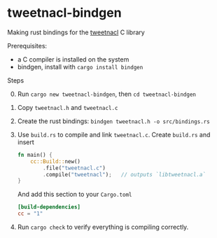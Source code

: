 # tweetnacl-bindgen

Making rust bindings for the [tweetnacl]() C library

Prerequisites:

- a C compiler is installed on the system
- bindgen, install with `cargo install bindgen`

Steps

0. Run `cargo new tweetnacl-bindgen`, then `cd tweetnacl-bindgen`
1. Copy `tweetnacl.h` and `tweetnacl.c` 
2. Create the rust bindings: `bindgen tweetnacl.h -o src/bindings.rs`
3. Use `build.rs` to compile and link `tweetnacl.c`. Create `build.rs` and insert
    ```rust
    fn main() {
        cc::Build::new()
            .file("tweetnacl.c")
            .compile("tweetnacl");   // outputs `libtweetnacl.a`
    }
    ```

    And add this section to your `Cargo.toml`

    ```toml
    [build-dependencies]
    cc = "1"
    ```
4. Run `cargo check` to verify everything is compiling correctly.
